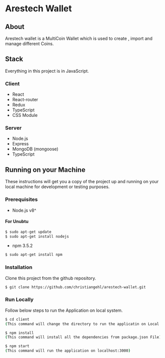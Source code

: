 # Arestech Wallet

## About

Arestech wallet is a MultiCoin Wallet which is used to create , import and manage different Coins.

## Stack

Everything in this project is in JavaScript. 

### Client

- React
- React-router
- Redux
- TypeScript
- CSS Module

### Server

- Node.js
- Express
- MongoDB (mongoose)
- TypeScript

## Running on your Machine

These instructions will get you a copy of the project up and running on your local machine for development or testing purposes.

### Prerequisites
- Node.js v8^
#### For Unubtu
```bash
$ sudo apt-get update
$ sudo apt-get install nodejs
```
- npm 3.5.2
```bash
$ sudo apt-get install npm
```

### Installation
Clone this project from the github repository.

```bash
$ git clone https://github.com/christiangehl/arestech-wallet.git
```
### Run Locally
Follow below steps to run the Application on local system.

```bash
$ cd client
(This command will change the directory to run the applicatin on Local System)
```
```bash
$ npm install 
(This command will install all the dependencies from package.json File)
```
```bash
$ npm start
(This command will run the application on localhost:3000)
```

